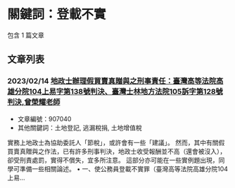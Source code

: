 # 關鍵詞：登載不實

包含 1 篇文章

## 文章列表

### 2023/02/14 [地政士辦理假買賣真贈與之刑事責任：臺灣高等法院高雄分院104上易字第138號判決、臺灣士林地方法院105訴字第128號判決,曾榮耀老師](../../articles/907040_%E5%9C%B0%E6%94%BF%E5%A3%AB%E8%BE%A6%E7%90%86%E5%81%87%E8%B2%B7%E8%B3%A3%E7%9C%9F%E8%B4%88%E8%88%87%E4%B9%8B%E5%88%91%E4%BA%8B%E8%B2%AC%E4%BB%BB%EF%BC%9A%E8%87%BA%E7%81%A3%E9%AB%98%E7%AD%89%E6%B3%95%E9%99%A2%E9%AB%98%E9%9B%84%E5%88%86%E9%99%A2104%E4%B8%8A%E6%98%93%E5%AD%97%E7%AC%AC138%E8%99%9F%E5%88%A4%E6%B1%BA%E3%80%81%E8%87%BA%E7%81%A3%E5%A3%AB%E6%9E%97%E5%9C%B0%E6%96%B9%E6%B3%95%E9%99%A2105%E8%A8%B4%E5%AD%97%E7%AC%AC128%E8%99%9F%E5%88%A4%E6%B1%BA%2C%E6%9B%BE%E6%A6%AE%E8%80%80%E8%80%81%E5%B8%AB.md)
- 文章編號：907040
- 其他關鍵詞：土地登記, 逃漏稅捐, 土地增值稅

實務上地政士為協助委託人「節稅」，或許會有一些「建議」。 然而，其中有關假買賣真贈與之作法，已有許多刑事判決，地政士收受報酬並不高（還會被沒入），卻受刑責處罰，實得不償失，宜多所注意。 這部分亦可能在一些實例題出現，同學可準備一些相關論述。 • 一、使公務員登載不實罪（臺灣高等法院高雄分院104上易...
